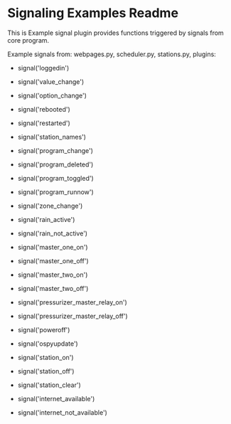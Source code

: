 Signaling Examples Readme
====

This is Example signal plugin provides functions triggered by signals from core program.  

Example signals from: webpages.py, scheduler.py, stations.py, plugins:  

* signal('loggedin')<br>

* signal('value_change')<br>

* signal('option_change')<br>

* signal('rebooted')<br>

* signal('restarted')<br>

* signal('station_names')<br>

* signal('program_change')<br>

* signal('program_deleted')<br>

* signal('program_toggled')<br>

* signal('program_runnow')<br>

* signal('zone_change')<br>

* signal('rain_active')<br>

* signal('rain_not_active')<br>

* signal('master_one_on')<br>

* signal('master_one_off')<br>

* signal('master_two_on')<br>

* signal('master_two_off')<br>

* signal('pressurizer_master_relay_on')<br>

* signal('pressurizer_master_relay_off')<br>

* signal('poweroff')<br>

* signal('ospyupdate')<br>

* signal('station_on')<br>

* signal('station_off')<br>

* signal('station_clear')<br>

* signal('internet_available')<br>

* signal('internet_not_available')<br>